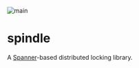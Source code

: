 ![main](https://github.com/flowerinthenight/spindle/workflows/main/badge.svg)

# spindle
A [Spanner](https://cloud.google.com/spanner/)-based distributed locking library.
